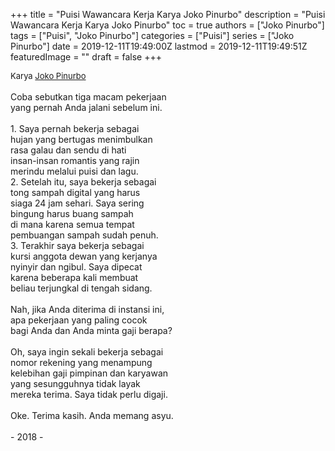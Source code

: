 +++
title = "Puisi Wawancara Kerja Karya Joko Pinurbo"
description = "Puisi Wawancara Kerja Karya Joko Pinurbo"
toc = true
authors = ["Joko Pinurbo"]
tags = ["Puisi", "Joko Pinurbo"]
categories = ["Puisi"]
series = ["Joko Pinurbo"]
date = 2019-12-11T19:49:00Z
lastmod = 2019-12-11T19:49:51Z
featuredImage = ""
draft = false
+++

<div style="text-align: justify;">
<div style="font-size: small;">Karya <a href="/authors/joko-pinurbo/" target="_blank">Joko Pinurbo</a></div><br />
Coba sebutkan tiga macam pekerjaan<br />yang pernah Anda jalani sebelum ini.<br /><br />1. Saya pernah bekerja sebagai<br />hujan yang bertugas menimbulkan<br />rasa galau dan sendu di hati<br />insan-insan romantis yang rajin<br />merindu melalui puisi dan lagu.<br />2. Setelah itu, saya bekerja sebagai<br />tong sampah digital yang harus<br />siaga 24 jam sehari. Saya sering<br />bingung harus buang sampah<br />di mana karena semua tempat<br />pembuangan sampah sudah penuh.<br />3. Terakhir saya bekerja sebagai<br />kursi anggota dewan yang kerjanya<br />nyinyir dan ngibul. Saya dipecat<br />karena beberapa kali membuat<br />beliau terjungkal di tengah sidang.<br /><br />Nah, jika Anda diterima di instansi ini,<br />apa pekerjaan yang paling cocok<br />bagi Anda dan Anda minta gaji berapa?<br /><br />Oh, saya ingin sekali bekerja sebagai<br />nomor rekening yang menampung<br />kelebihan gaji pimpinan dan karyawan<br />yang sesungguhnya tidak layak<br />mereka terima. Saya tidak perlu digaji.<br /><br />Oke. Terima kasih. Anda memang asyu.<br /><br />- 2018 -</div>
